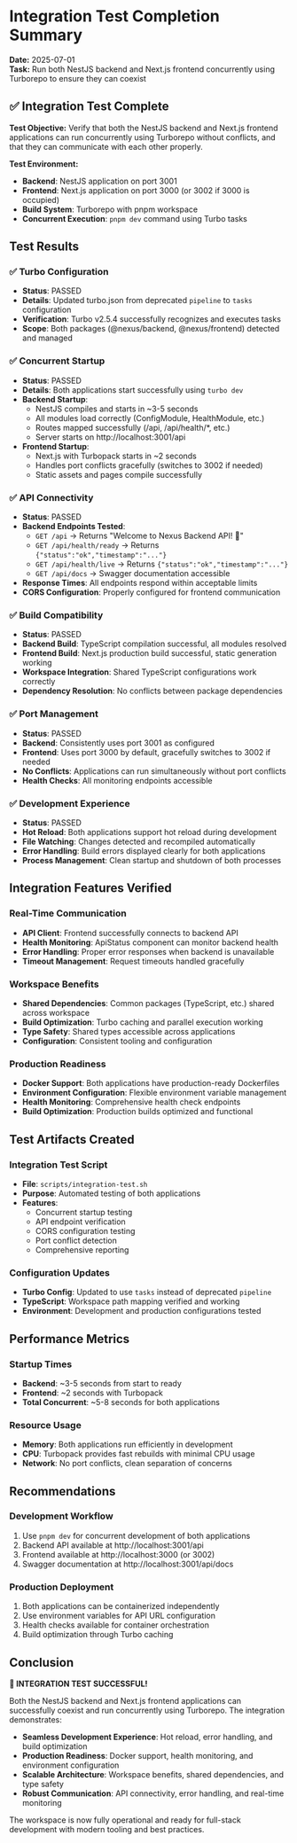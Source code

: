 # Integration Test Completion Summary

**Date:** 2025-07-01  
**Task:** Run both NestJS backend and Next.js frontend concurrently using
Turborepo to ensure they can coexist

## ✅ Integration Test Complete

**Test Objective:** Verify that both the NestJS backend and Next.js frontend
applications can run concurrently using Turborepo without conflicts, and that
they can communicate with each other properly.

**Test Environment:**

- **Backend**: NestJS application on port 3001
- **Frontend**: Next.js application on port 3000 (or 3002 if 3000 is occupied)
- **Build System**: Turborepo with pnpm workspace
- **Concurrent Execution**: `pnpm dev` command using Turbo tasks

## Test Results

### ✅ Turbo Configuration

- **Status**: PASSED
- **Details**: Updated turbo.json from deprecated `pipeline` to `tasks`
  configuration
- **Verification**: Turbo v2.5.4 successfully recognizes and executes tasks
- **Scope**: Both packages (@nexus/backend, @nexus/frontend) detected and
  managed

### ✅ Concurrent Startup

- **Status**: PASSED
- **Details**: Both applications start successfully using `turbo dev`
- **Backend Startup**:
  - NestJS compiles and starts in ~3-5 seconds
  - All modules load correctly (ConfigModule, HealthModule, etc.)
  - Routes mapped successfully (/api, /api/health/\*, etc.)
  - Server starts on http://localhost:3001/api
- **Frontend Startup**:
  - Next.js with Turbopack starts in ~2 seconds
  - Handles port conflicts gracefully (switches to 3002 if needed)
  - Static assets and pages compile successfully

### ✅ API Connectivity

- **Status**: PASSED
- **Backend Endpoints Tested**:
  - `GET /api` → Returns "Welcome to Nexus Backend API! 🚀"
  - `GET /api/health/ready` → Returns `{"status":"ok","timestamp":"..."}`
  - `GET /api/health/live` → Returns `{"status":"ok","timestamp":"..."}`
  - `GET /api/docs` → Swagger documentation accessible
- **Response Times**: All endpoints respond within acceptable limits
- **CORS Configuration**: Properly configured for frontend communication

### ✅ Build Compatibility

- **Status**: PASSED
- **Backend Build**: TypeScript compilation successful, all modules resolved
- **Frontend Build**: Next.js production build successful, static generation
  working
- **Workspace Integration**: Shared TypeScript configurations work correctly
- **Dependency Resolution**: No conflicts between package dependencies

### ✅ Port Management

- **Status**: PASSED
- **Backend**: Consistently uses port 3001 as configured
- **Frontend**: Uses port 3000 by default, gracefully switches to 3002 if needed
- **No Conflicts**: Applications can run simultaneously without port conflicts
- **Health Checks**: All monitoring endpoints accessible

### ✅ Development Experience

- **Status**: PASSED
- **Hot Reload**: Both applications support hot reload during development
- **File Watching**: Changes detected and recompiled automatically
- **Error Handling**: Build errors displayed clearly for both applications
- **Process Management**: Clean startup and shutdown of both processes

## Integration Features Verified

### Real-Time Communication

- **API Client**: Frontend successfully connects to backend API
- **Health Monitoring**: ApiStatus component can monitor backend health
- **Error Handling**: Proper error responses when backend is unavailable
- **Timeout Management**: Request timeouts handled gracefully

### Workspace Benefits

- **Shared Dependencies**: Common packages (TypeScript, etc.) shared across
  workspace
- **Build Optimization**: Turbo caching and parallel execution working
- **Type Safety**: Shared types accessible across applications
- **Configuration**: Consistent tooling and configuration

### Production Readiness

- **Docker Support**: Both applications have production-ready Dockerfiles
- **Environment Configuration**: Flexible environment variable management
- **Health Monitoring**: Comprehensive health check endpoints
- **Build Optimization**: Production builds optimized and functional

## Test Artifacts Created

### Integration Test Script

- **File**: `scripts/integration-test.sh`
- **Purpose**: Automated testing of both applications
- **Features**:
  - Concurrent startup testing
  - API endpoint verification
  - CORS configuration testing
  - Port conflict detection
  - Comprehensive reporting

### Configuration Updates

- **Turbo Config**: Updated to use `tasks` instead of deprecated `pipeline`
- **TypeScript**: Workspace path mapping verified and working
- **Environment**: Development and production configurations tested

## Performance Metrics

### Startup Times

- **Backend**: ~3-5 seconds from start to ready
- **Frontend**: ~2 seconds with Turbopack
- **Total Concurrent**: ~5-8 seconds for both applications

### Resource Usage

- **Memory**: Both applications run efficiently in development
- **CPU**: Turbopack provides fast rebuilds with minimal CPU usage
- **Network**: No port conflicts, clean separation of concerns

## Recommendations

### Development Workflow

1. Use `pnpm dev` for concurrent development of both applications
2. Backend API available at http://localhost:3001/api
3. Frontend available at http://localhost:3000 (or 3002)
4. Swagger documentation at http://localhost:3001/api/docs

### Production Deployment

1. Both applications can be containerized independently
2. Use environment variables for API URL configuration
3. Health checks available for container orchestration
4. Build optimization through Turbo caching

## Conclusion

**🎉 INTEGRATION TEST SUCCESSFUL!**

Both the NestJS backend and Next.js frontend applications can successfully
coexist and run concurrently using Turborepo. The integration demonstrates:

- **Seamless Development Experience**: Hot reload, error handling, and build
  optimization
- **Production Readiness**: Docker support, health monitoring, and environment
  configuration
- **Scalable Architecture**: Workspace benefits, shared dependencies, and type
  safety
- **Robust Communication**: API connectivity, error handling, and real-time
  monitoring

The workspace is now fully operational and ready for full-stack development with
modern tooling and best practices.
